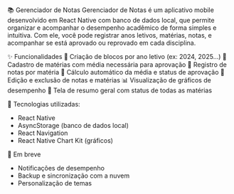 📚 Gerenciador de Notas
Gerenciador de Notas é um aplicativo mobile desenvolvido em React Native com banco de dados local, que permite organizar e acompanhar o desempenho acadêmico de forma simples e intuitiva. Com ele, você pode registrar anos letivos, matérias, notas, e acompanhar se está aprovado ou reprovado em cada disciplina.

✨ Funcionalidades
  📅 Criação de blocos por ano letivo (ex: 2024, 2025...)
  📘 Cadastro de matérias com média necessária para aprovação
  📝 Registro de notas por matéria
  🧮 Cálculo automático da média e status de aprovação
  🧹 Edição e exclusão de notas e matérias
  📊 Visualização de gráficos de desempenho
  📄 Tela de resumo geral com status de todas as matérias

🧠 Tecnologias utilizadas:
- React Native
- AsyncStorage (banco de dados local)
- React Navigation
- React Native Chart Kit (gráficos)


🚀 Em breve
- Notificações de desempenho
- Backup e sincronização com a nuvem
- Personalização de temas
